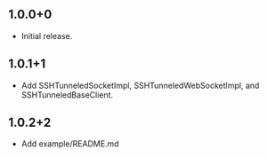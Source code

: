 ## 1.0.0+0

- Initial release.

## 1.0.1+1

- Add SSHTunneledSocketImpl, SSHTunneledWebSocketImpl, and SSHTunneledBaseClient.

## 1.0.2+2

- Add example/README.md

